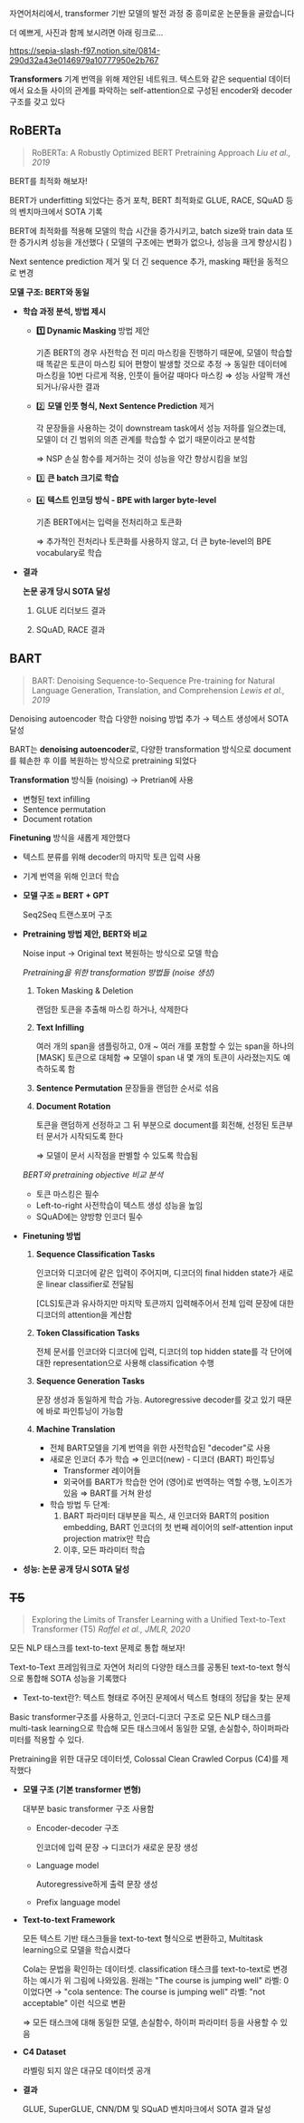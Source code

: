 자연어처리에서, transformer 기반 모델의 발전 과정 중 흥미로운 논문들을 골랐습니다

더 예쁘게, 사진과 함께 보시려면 아래 링크로...

https://sepia-slash-f97.notion.site/0814-290d32a43e0146979a10777950e2b767


**Transformers**
기계 번역을 위해 제안된 네트워크. 텍스트와 같은 sequential 데이터에서 요소들 사이의 관계를 파악하는 self-attention으로 구성된 encoder와 decoder 구조를 갖고 있다


## RoBERTa

> RoBERTa: A Robustly Optimized BERT Pretraining Approach
*Liu et al.,  2019*

BERT를 최적화 해보자!

BERT가 underfitting 되었다는 증거 포착, BERT 최적화로 GLUE, RACE, SQuAD 등의 벤치마크에서 SOTA 기록

BERT에 최적화를 적용해 모델의 학습 시간을 증가시키고, batch size와 train data 또한 증가시켜 성능을 개선했다
( 모델의 구조에는 변화가 없으나, 성능을 크게 향상시킴 )

Next sentence prediction 제거 및 더 긴 sequence 추가, masking 패턴을 동적으로 변경

**모델 구조: BERT와 동일**

- **학습 과정 분석, 방법 제시**
    - **1️⃣  Dynamic Masking** 방법 제안

        기존 BERT의 경우 사전학습 전 미리 마스킹을 진행하기 때문에, 모델이 학습할 때 똑같은 토큰이 마스킹 되어 편향이 발생할 것으로 추정
        → 동일한 데이터에 마스킹을 10번 다르게 적용, 인풋이 들어갈 때마다 마스킹
        ⇒ 성능 사알짝 개선되거나/유사한 결과

    - 2️⃣  **모델 인풋 형식, Next Sentence Prediction** 제거

        각 문장들을 사용하는 것이 downstream task에서 성능 저하를 일으켰는데, 모델이 더 긴 범위의 의존 관계를 학습할 수 없기 때문이라고 분석함

        ⇒ NSP 손실 함수를 제거하는 것이 성능을 약간 향상시킴을 보임

    - 3️⃣  **큰 batch 크기로 학습**
    - 4️⃣  **텍스트 인코딩 방식 - BPE with larger byte-level**

        기존 BERT에서는 입력을 전처리하고 토큰화

        ⇒ 추가적인 전처리나 토큰화를 사용하지 않고, 더 큰 byte-level의 BPE vocabulary로 학습

- **결과**

    **논문 공개 당시 SOTA 달성**

    1. GLUE 리더보드 결과


    2. SQuAD, RACE 결과


## BART

> BART: Denoising Sequence-to-Sequence Pre-training for Natural Language Generation, Translation, and Comprehension
*Lewis et al., 2019*

Denoising autoencoder 학습
다양한 noising 방법 추가 → 텍스트 생성에서 SOTA 달성

BART는 **denoising autoencoder**로, 다양한 transformation 방식으로 document를 훼손한 후 이를 복원하는 방식으로 pretraining 되었다

**Transformation** 방식들 (noising) → Pretrian에 사용
- 변형된 text infilling
- Sentence permutation
- Document rotation

**Finetuning** 방식을 새롭게 제안했다
- 텍스트 분류를 위해 decoder의 마지막 토큰 입력 사용
- 기계 번역을 위해 인코더 학습

- **모델 구조  $\approx$  BERT + GPT**

    Seq2Seq 트랜스포머 구조


- **Pretraining 방법 제안, BERT와 비교**

    Noise input → Original text 복원하는 방식으로 모델 학습

    *Pretraining을 위한 transformation 방법들 (noise 생성)*

    1. Token Masking & Deletion

        랜덤한 토큰을 추출해 마스킹 하거나, 삭제한다

    2. **Text Infilling**

        여러 개의 span을 샘플링하고, 0개 ~ 여러 개를 포함할 수 있는 span을 하나의 [MASK] 토큰으로 대체함
        ⇒ 모델이 span 내 몇 개의 토큰이 사라졌는지도 예측하도록 함

    3. **Sentence Permutation**
    문장들을 랜덤한 순서로 섞음
    4. **Document Rotation**

        토큰을 랜덤하게 선정하고 그 뒤 부분으로 document를 회전해, 선정된 토큰부터 문서가 시작되도록 한다

        ⇒ 모델이 문서 시작점을 판별할 수 있도록 학습됨

    *BERT와 pretraining objective 비교 분석*

    - 토큰 마스킹은 필수
    - Left-to-right 사전학습이 텍스트 생성 성능을 높임
    - SQuAD에는 양방향 인코더 필수

- **Finetuning 방법**


    1. **Sequence Classification Tasks**

        인코더와 디코더에 같은 입력이 주어지며, 디코더의 final hidden state가 새로운 linear classifier로 전달됨

        [CLS]토큰과 유사하지만 마지막 토큰까지 입력해주어서 전체 입력 문장에 대한 디코더의 attention을 계산함

    2. **Token Classification Tasks**

        전체 문서를 인코더와 디코더에 입력, 디코더의 top hidden state를 각 단어에 대한 representation으로 사용해 classification 수행

    3. **Sequence Generation Tasks**

        문장 생성과 동일하게 학습 가능. Autoregressive decoder를 갖고 있기 때문에 바로 파인튜닝이 가능함

    4. **Machine Translation**
        - 전체 BART모델을 기계 번역을 위한 사전학습된 "decoder"로 사용
        - 새로운 인코더 추가 학습  ⇒ 인코더(new) - 디코더 (BART) 파인튜닝
            - Transformer 레이어들
            - 외국어를 BART가 학습한 언어 (영어)로 번역하는 역할 수행, 노이즈가 있음 ⇒ BART를 거쳐 완성
        - 학습 방법 두 단계:
            1. BART 파라미터 대부분을 픽스, 새 인코더와 BART의 position embedding, BART 인코더의 첫 번째 레이어의 self-attention input projection matrix만 학습
            2. 이후, 모든 파라미터 학습
- **성능: 논문 공개 당시 SOTA 달성**


## ~~T5~~

> Exploring the Limits of Transfer Learning with a Unified Text-to-Text Transformer (T5)
*Raffel et al.,  JMLR, 2020*

모든 NLP 태스크를 text-to-text 문제로 통합 해보자!

Text-to-Text 프레임워크로 자연어 처리의 다양한 태스크를 공통된 text-to-text 형식으로 통합해 SOTA 성능을 기록했다
* Text-to-text란?: 텍스트 형태로 주어진 문제에서 텍스트 형태의 정답을 찾는 문제

Basic transformer구조를 사용하고, 인코더-디코더 구조로 모든 NLP 태스크를 multi-task learning으로 학습해 모든 태스크에서 동일한 모델, 손실함수, 하이퍼파라미터를 적용할 수 있다.

Pretraining을 위한 대규모 데이터셋, Colossal Clean  Crawled Corpus (C4)를 제작했다

- **모델 구조  (기본 transformer 변형)**

    대부분 basic transformer 구조 사용함


    - Encoder-decoder 구조

        인코더에 입력 문장 → 디코더가 새로운 문장 생성

    - Language model

        Autoregressive하게 출력 문장 생성

    - Prefix language model

- **Text-to-text Framework**


    모든 텍스트 기반 태스크들을 text-to-text 형식으로 변환하고, Multitask learning으로 모델을 학습시켰다

    Cola는 문법을 확인하는 데이터셋. classification 태스크를 text-to-text로 변경하는 예시가 위 그림에 나와있음. 원래는 "The course is jumping well" 라벨: 0 이었다면 → "cola sentence: The course is jumping well" 라벨: "not acceptable" 이런 식으로 변환

    ⇒ 모든 태스크에 대해 동일한 모델, 손실함수, 하이퍼 파라미터 등을 사용할 수 있음

- **C4 Dataset**

    라벨링 되지 않은 대규모 데이터셋 공개

- **결과**

    GLUE, SuperGLUE, CNN/DM 및 SQuAD 벤치마크에서 SOTA 결과 달성
